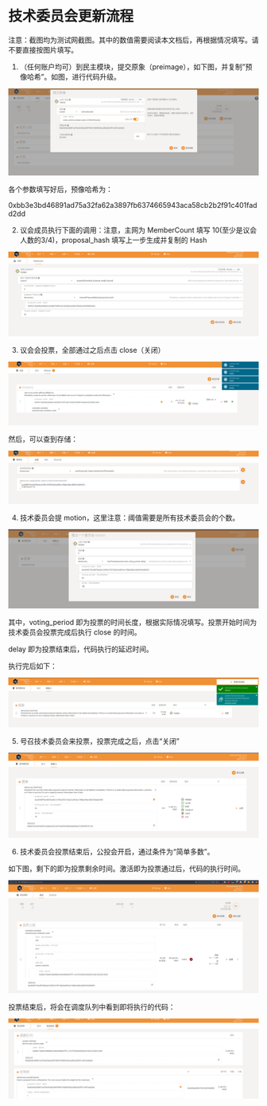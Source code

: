 # 技术委员会更新流程

注意：截图均为测试网截图。其中的数值需要阅读本文档后，再根据情况填写。请不要直接按图片填写。

1. （任何账户均可）到民主模块，提交原象（preimage），如下图，并复制”预像哈希”。如图，进行代码升级。

![image-20220127133353228](./assets/fast-track.assets/image-20220127133353228.png)

各个参数填写好后，预像哈希为：

0xbb3e3bd46891ad75a32fa62a3897fb6374665943aca58cb2b2f91c401fadd2dd

2. 议会成员执行下面的调用：注意，主网为 MemberCount 填写 10(至少是议会人数的3/4)，proposal_hash 填写上一步生成并复制的 Hash

![image-20220127133432429](./assets/fast-track.assets/image-20220127133432429.png)

3. 议会会投票，全部通过之后点击 close（关闭）

![image-20220127133328151](./assets/fast-track.assets/image-20220127133328151.png)

然后，可以查到存储：

![image-20220127132638327](./assets/fast-track.assets/image-20220127132638327.png)

4. 技术委员会提 motion，这里注意：阈值需要是所有技术委员会的个数。

![image-20220127132543333](./assets/fast-track.assets/image-20220127132543333.png)

其中，voting_period 即为投票的时间长度，根据实际情况填写。投票开始时间为技术委员会投票完成后执行 close 的时间。

delay 即为投票结束后，代码执行的延迟时间。

执行完后如下：

![image-20220127132607464](./assets/fast-track.assets/image-20220127132607464.png)

5. 号召技术委员会来投票，投票完成之后，点击“关闭”

![image-20220127132439344](./assets/fast-track.assets/image-20220127132439344.png)

6. 技术委员会投票结束后，公投会开启，通过条件为“简单多数”。

如下图，剩下的即为投票剩余时间。激活即为投票通过后，代码的执行时间。

![image-20220127132418133](./assets/fast-track.assets/image-20220127132418133.png)

投票结束后，将会在调度队列中看到即将执行的代码：

![image-20220127132401086](./assets/fast-track.assets/image-20220127132401086.png)
